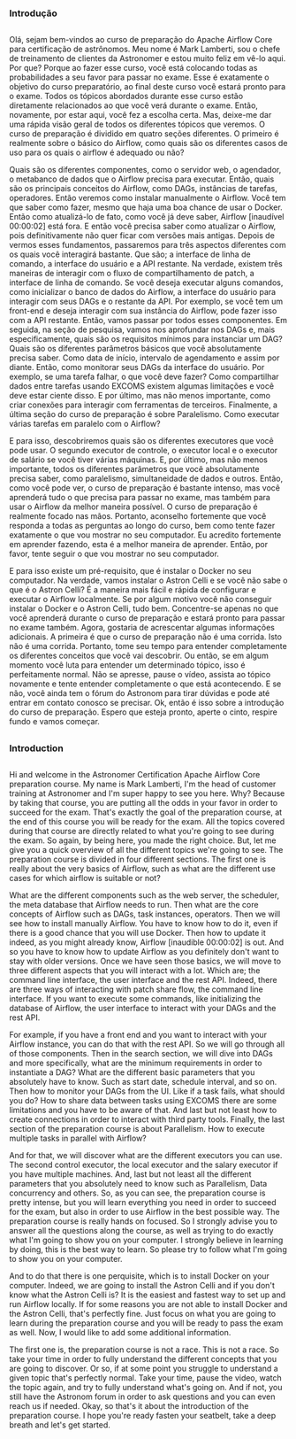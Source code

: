### Introdução
##

Olá, sejam bem-vindos ao curso de preparação do Apache Airflow Core para certificação de astrônomos. Meu nome é Mark Lamberti, sou o chefe de treinamento de clientes da Astronomer e estou muito feliz em vê-lo aqui. Por que? Porque ao fazer esse curso, você está colocando todas as probabilidades a seu favor para passar no exame. Esse é exatamente o objetivo do curso preparatório, ao final deste curso você estará pronto para o exame. Todos os tópicos abordados durante esse curso estão diretamente relacionados ao que você verá durante o exame. Então, novamente, por estar aqui, você fez a escolha certa. Mas, deixe-me dar uma rápida visão geral de todos os diferentes tópicos que veremos. O curso de preparação é dividido em quatro seções diferentes. O primeiro é realmente sobre o básico do Airflow, como quais são os diferentes casos de uso para os quais o airflow é adequado ou não?  

Quais são os diferentes componentes, como o servidor web, o agendador, o metabanco de dados que o Airflow precisa para executar. Então, quais são os principais conceitos do Airflow, como DAGs, instâncias de tarefas, operadores. Então veremos como instalar manualmente o Airflow. Você tem que saber como fazer, mesmo que haja uma boa chance de usar o Docker. Então como atualizá-lo de fato, como você já deve saber, Airflow [inaudível 00:00:02] está fora. E então você precisa saber como atualizar o Airflow, pois definitivamente não quer ficar com versões mais antigas. Depois de vermos esses fundamentos, passaremos para três aspectos diferentes com os quais você interagirá bastante. Que são; a interface de linha de comando, a interface do usuário e a API restante. Na verdade, existem três maneiras de interagir com o fluxo de compartilhamento de patch, a interface de linha de comando. Se você deseja executar alguns comandos, como inicializar o banco de dados do Airflow, a interface do usuário para interagir com seus DAGs e o restante da API.
Por exemplo, se você tem um front-end e deseja interagir com sua instância do Airflow, pode fazer isso com a API restante. Então, vamos passar por todos esses componentes. Em seguida, na seção de pesquisa, vamos nos aprofundar nos DAGs e, mais especificamente, quais são os requisitos mínimos para instanciar um DAG? Quais são os diferentes parâmetros básicos que você absolutamente precisa saber. Como data de início, intervalo de agendamento e assim por diante. Então, como monitorar seus DAGs da interface do usuário. Por exemplo, se uma tarefa falhar, o que você deve fazer? Como compartilhar dados entre tarefas usando EXCOMS existem algumas limitações e você deve estar ciente disso. E por último, mas não menos importante, como criar conexões para interagir com ferramentas de terceiros. Finalmente, a última seção do curso de preparação é sobre Paralelismo. Como executar várias tarefas em paralelo com o Airflow?  

E para isso, descobriremos quais são os diferentes executores que você pode usar. O segundo executor de controle, o executor local e o executor de salário se você tiver várias máquinas. E, por último, mas não menos importante, todos os diferentes parâmetros que você absolutamente precisa saber, como paralelismo, simultaneidade de dados e outros. Então, como você pode ver, o curso de preparação é bastante intenso, mas você aprenderá tudo o que precisa para passar no exame, mas também para usar o Airflow da melhor maneira possível. O curso de preparação é realmente focado nas mãos. Portanto, aconselho fortemente que você responda a todas as perguntas ao longo do curso, bem como tente fazer exatamente o que vou mostrar no seu computador. Eu acredito fortemente em aprender fazendo, esta é a melhor maneira de aprender. Então, por favor, tente seguir o que vou mostrar no seu computador.  

E para isso existe um pré-requisito, que é instalar o Docker no seu computador. Na verdade, vamos instalar o Astron Celli e se você não sabe o que é o Astron Celli? É a maneira mais fácil e rápida de configurar e executar o Airflow localmente. Se por algum motivo você não conseguir instalar o Docker e o Astron Celli, tudo bem. Concentre-se apenas no que você aprenderá durante o curso de preparação e estará pronto para passar no exame também. Agora, gostaria de acrescentar algumas informações adicionais.
A primeira é que o curso de preparação não é uma corrida. Isto não é uma corrida. Portanto, tome seu tempo para entender completamente os diferentes conceitos que você vai descobrir. Ou então, se em algum momento você luta para entender um determinado tópico, isso é perfeitamente normal. Não se apresse, pause o vídeo, assista ao tópico novamente e tente entender completamente o que está acontecendo. E se não, você ainda tem o fórum do Astronom para tirar dúvidas e pode até entrar em contato conosco se precisar. Ok, então é isso sobre a introdução do curso de preparação. Espero que esteja pronto, aperte o cinto, respire fundo e vamos começar.

##
### Introduction
##

Hi and welcome in the Astronomer Certification Apache Airflow Core preparation course. My name is Mark Lamberti, I'm the head of customer training at Astronomer and I'm super happy to see you here. Why? Because by taking that course, you are putting all the odds in your favor in order to succeed for the exam. That's exactly the goal of the preparation course, at the end of this course you will be ready for the exam. All the topics covered during that course are directly related to what you're going to see during the exam. So again, by being here, you made the right choice. But, let me give you a quick overview of all the different topics we're going to see. The preparation course is divided in four different sections. The first one is really about the very basics of Airflow, such as what are the different use cases for which airflow is suitable or not?

What are the different components such as the web server, the scheduler, the meta database that Airflow needs to run. Then what are the core concepts of Airflow such as DAGs, task instances, operators. Then we will see how to install manually Airflow. You have to know how to do it, even if there is a good chance that you will use Docker. Then how to update it indeed, as you might already know, Airflow [inaudible 00:00:02] is out. And so you have to know how to update Airflow as you definitely don't want to stay with older versions. Once we have seen those basics, we will move to three different aspects that you will interact with a lot. Which are; the command line interface, the user interface and the rest API. Indeed, there are three ways of interacting with patch share flow, the command line interface. If you want to execute some commands, like initializing the database of Airflow, the user interface to interact with your DAGs and the rest API.

For example, if you have a front end and you want to interact with your Airflow instance, you can do that with the rest API. So we will go through all of those components. Then in the search section, we will dive into DAGs and more specifically, what are the minimum requirements in order to instantiate a DAG? What are the different basic parameters that you absolutely have to know. Such as start date, schedule interval, and so on. Then how to monitor your DAGs from the UI. Like if a task fails, what should you do? How to share data between tasks using EXCOMS there are some limitations and you have to be aware of that. And last but not least how to create connections in order to interact with third party tools. Finally, the last section of the preparation course is about Parallelism. How to execute multiple tasks in parallel with Airflow?

And for that, we will discover what are the different executors you can use. The second control executor, the local executor and the salary executor if you have multiple machines. And, last but not least all the different parameters that you absolutely need to know such as Parallelism, Data concurrency and others. So, as you can see, the preparation course is pretty intense, but you will learn everything you need in order to succeed for the exam, but also in order to use Airflow in the best possible way. The preparation course is really hands on focused. So I strongly advise you to answer all the questions along the course, as well as trying to do exactly what I'm going to show you on your computer. I strongly believe in learning by doing, this is the best way to learn. So please try to follow what I'm going to show you on your computer.

And to do that there is one perquisite, which is to install Docker on your computer. Indeed, we are going to install the Astron Celli and if you don't know what the Astron Celli is? It is the easiest and fastest way to set up and run Airflow locally. If for some reasons you are not able to install Docker and the Astron Celli, that's perfectly fine. Just focus on what you are going to learn during the preparation course and you will be ready to pass the exam as well. Now, I would like to add some additional information.

The first one is, the preparation course is not a race. This is not a race. So take your time in order to fully understand the different concepts that you are going to discover. Or so, if at some point you struggle to understand a given topic that's perfectly normal. Take your time, pause the video, watch the topic again, and try to fully understand what's going on. And if not, you still have the Astronom forum in order to ask questions and you can even reach us if needed. Okay, so that's it about the introduction of the preparation course. I hope you're ready fasten your seatbelt, take a deep breath and let's get started.
